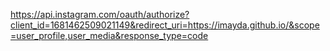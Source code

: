 https://api.instagram.com/oauth/authorize?client_id=1681462509021149&redirect_uri=https://imayda.github.io/&scope=user_profile,user_media&response_type=code
